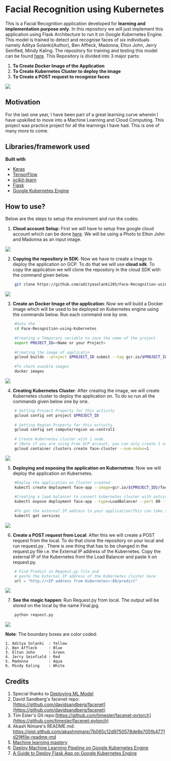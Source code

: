 # Facial Recognition using Kubernetes

This is a Facial Recognition application developed for **learning and implementation purpose only**. In this repository we will just implement this application using Flask Architecture to run it on Google Kubernetes Engine. This model is trained to detect and recognise faces of six individuals namely Aditya Solanki(Author), Ben Affleck, Madonna, Elton John, Jerry Seinfled, Mindy Kaling. The repository for training and testing this model can be found [here](https://github.com/adityasolanki205/Face-Recognition). This Repository is divided into 3 major parts:

1. **To Create Docker Image of the Application**
2. **To Create Kubernetes Cluster to deploy the image**
3. **To Create a POST request to recognize faces**

![](expected.gif)

## Motivation
For the last one year, I have been part of a great learning curve wherein I have upskilled to move into a Machine Learning and Cloud Computing. This project was practice project for all the learnings I have had. This is one of many more to come. 
 

## Libraries/framework used

<b>Built with</b>
- [Keras](https://keras.io/)
- [TensorFlow](https://www.tensorflow.org/)
- [scikit-learn](https://scikit-learn.org/stable/)
- [Flask](https://flask.palletsprojects.com/en/1.1.x/)
- [Google Kubernetes Engine](https://cloud.google.com/kubernetes-engine)


## How to use?

Below are the steps to setup the enviroment and run the codes:

1. **Cloud account Setup**: First we will have to setup free google cloud account which can be done [here](https://cloud.google.com/free). We will be using a Photo to Elton John and Madonna as an input image.

![](images/singers.jpg)

2. **Copying the repository in SDK**: Now we have to create a Image to deploy the application on GCP. To do that we will use **cloud sdk**. To copy the application we will clone the repository in the cloud SDK with the command given below.

```bash
    git clone https://github.com/adityasolanki205/Face-Recognition-using-Kubernetes.git
```
![](images/copy-repo.gif)

3. **Create an Docker Image of the application**: Now we will build a Docker image which will be used to be deployed on Kubernetes engine using the commands below. Run each command one by one.

```bash
    #Goto the 
    cd Face-Recognition-using-Kubernetes
    
    #Creating a Temporary variable to save the name of the project
    export PROJECT_ID=<Name or your Project>
    
    #Creating the image of applicatin
    gcloud builds --project $PROJECT_ID submit --tag gcr.io/$PROJECT_ID/face-app:v1 .
    
    #To check avaible images
    docker images
```
![](images/create-image.gif)

4. **Creating Kubernetes Cluster**: After creating the image, we will create Kubernetes cluster to deploy the application on. To do so run all the commands given below one by one.

```bash
    # Setting Project Property for this activity
    gcloud config set project $PROJECT_ID 
    
    # Setting Region Property for this activity
    gcloud config set compute/region us-central1
    
    # Create Kubernetes cluster with 1 node. 
    # (Note if you are using Free GCP account, you can only create 1 node.)
    gcloud container clusters create face-cluster --num-nodes=1 
```
![](images/create-cluster.gif)

5. **Deploying and exposing the application on Kubernetres**: Now we will deploy the application on Kubernetes.

```bash
    #Deploy the application on Cluster created
    kubectl create deployment face-app --image=gcr.io/${PROJECT_ID}/face-app:v1
    
    #Creating a load balancer to connect kubernetes cluster with outside world.
    kubectl expose deployment face-app --type=LoadBalancer --port 80 --target-port 8080
    
    #To get the external IP address to your application(This can take some time to show the IP address
    kubectl get services
```
![](images/deploy-cluster.gif)

6. **Create a POST request from Local**: After this we will create a POST request from the local. To do that clone the repository on your local and run request.py . There is one thing that has to be changed in the request.py file i.e. the External IP address of the Kubernetes. Copy the external IP of the Kubernetes from the Load Balancer and paste it on request.py. 

```python
    # Find Predict in Request.py file and 
    # paste the External IP address of the Kubernetes cluster here
    url = "http://<IP address from Kubernetes>:80/predict"
```
![](images/create-post-request.gif)

7. **See the magic happen**: Run Request.py from local. The output will be stored on the local by the name Final.jpg.

```bash
    python request.py
```
![](final.jpg)

**Note**: The boundary boxes are color coded:

    1. Aditya Solanki  : Yellow
    2. Ben Affleck     : Blue   
    3. Elton John      : Green
    4. Jerry Seinfield : Red
    5. Madonna         : Aqua
    6. Mindy Kaling    : White

## Credits
1. Special thanks to [Deploying ML Model](https://towardsdatascience.com/deploying-a-custom-ml-prediction-service-on-google-cloud-ae3be7e6d38f)
2. David Sandberg's facenet repo: [https://github.com/davidsandberg/facenet](https://github.com/davidsandberg/facenet)
3. Tim Esler's Git repo:[https://github.com/timesler/facenet-pytorch](https://github.com/timesler/facenet-pytorch)
4. Akash Nimare's README.md: https://gist.github.com/akashnimare/7b065c12d9750578de8e705fb4771d2f#file-readme-md
5. [Machine learning mastery](https://machinelearningmastery.com/how-to-develop-a-face-recognition-system-using-facenet-in-keras-and-an-svm-classifier/)
6. [Deploy Machine Learning Pipeline on Google Kubernetes Engine](https://towardsdatascience.com/deploy-machine-learning-model-on-google-kubernetes-engine-94daac85108b)
7. [A Guide to Deploy Flask App on Google Kubernetes Engine](https://medium.com/google-cloud/a-guide-to-deploy-flask-app-on-google-kubernetes-engine-bfbbee5c6fb)
